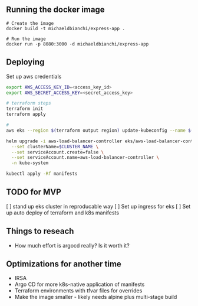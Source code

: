 ## Running the docker image

```
# Create the image
docker build -t michaeldbianchi/express-app .

# Run the image
docker run -p 8080:3000 -d michaeldbianchi/express-app
```

## Deploying

Set up aws credentials

```sh
export AWS_ACCESS_KEY_ID=<access_key_id>
export AWS_SECRET_ACCESS_KEY=<secret_access_key>

# terraform steps
terraform init
terraform apply

#
aws eks --region $(terraform output region) update-kubeconfig --name $(terraform output cluster_id)

helm upgrade -i aws-load-balancer-controller eks/aws-load-balancer-controller \
  --set clusterName=$CLUSTER_NAME \
  --set serviceAccount.create=false \
  --set serviceAccount.name=aws-load-balancer-controller \
  -n kube-system

kubectl apply -Rf manifests

```

## TODO for MVP
[ ] stand up eks cluster in reproducable way
[ ] Set up ingress for eks
[ ] Set up auto deploy of terraform and k8s manifests

## Things to reseach
- How much effort is argocd really? Is it worth it?

## Optimizations for another time
- IRSA
- Argo CD for more k8s-native application of manifests
- Terraform environments with tfvar files for overrides
- Make the image smaller - likely needs alpine plus multi-stage build